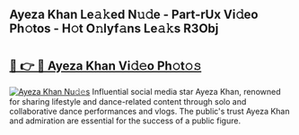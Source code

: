## Ayeza Khan Le𝚊𝚔ed N𝚞𝚍e - Part-rUx Vi𝚍eo Ph𝚘tos - H𝚘t O𝚗lyf𝚊ns Le𝚊𝚔s R3Obj

# <h2><a href="http://hf92c5.feru.top/?c=Ayeza+Khan">🔗 👉 🔴 Ayeza Khan Vi𝚍𝚎o Ph𝚘t𝚘𝚜</a></h2>

[![Ayeza Khan Nu𝚍𝚎s](https://i.imgur.com/0TWrTi3.gif)](http://hf92c5.feru.top/?c=Ayeza+Khan)
Influential social media star Ayeza Khan, renowned for sharing lifestyle and dance-related content through solo and collaborative dance performances and vlogs. The public's trust Ayeza Khan and admiration are essential for the success of a public figure. 
